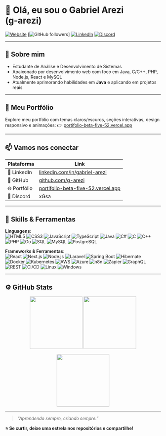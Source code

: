 # 👋 Olá, eu sou o Gabriel Arezi (g‑arezi)

[![Website](https://img.shields.io/badge/Portfolio-Online-blue?logo=vercel)](https://portifolio-beta-five-52.vercel.app/)
[![GitHub followers](https://img.shields.io/github/followers/g-arezi?label=Seguidores&style=social)]
[![LinkedIn](https://img.shields.io/badge/LinkedIn-Connect-blue?logo=linkedin)](https://www.linkedin.com/in/gabriel-arezi)
[![Discord](https://img.shields.io/badge/Discord-xGsa-7289DA?logo=discord)](https://discordapp.com/users/xGsa)

---

## 🌱 Sobre mim  
- Estudante de Análise e Desenvolvimento de Sistemas  
- Apaixonado por desenvolvimento web com foco em Java, C/C++, PHP, Node.js, React e MySQL  
- Atualmente aprimorando habilidades em **Java** e aplicando em projetos reais  

---


## 💼 Meu Portfólio  

Explore meu portfólio com temas claros/escuros, seções interativas, design responsivo e animações:
👉 [portifolio-beta-five-52.vercel.app](https://portifolio-beta-five-52.vercel.app/)

---
## 📫 Vamos nos conectar

| Plataforma | Link |
|---|---|
| 💼 LinkedIn | [linkedin.com/in/gabriel-arezi](https://www.linkedin.com/in/gabriel-arezi) |
| 🧠 GitHub | [github.com/g-arezi](https://github.com/g-arezi) |
| 🌐 Portfólio | [portifolio-beta-five-52.vercel.app](https://portifolio-beta-five-52.vercel.app/) |
| 💬 Discord | xGsa |

---

## 🚀 Skills & Ferramentas

**Linguagens**:  
![HTML5](https://img.shields.io/badge/HTML5-E34F26?style=for-the-badge&logo=html5&logoColor=white)
![CSS3](https://img.shields.io/badge/CSS3-1572B6?style=for-the-badge&logo=css3&logoColor=white)
![JavaScript](https://img.shields.io/badge/JavaScript-F7DF1E?style=for-the-badge&logo=javascript&logoColor=black)
![TypeScript](https://img.shields.io/badge/TypeScript-3178C6?style=for-the-badge&logo=typescript&logoColor=white)
![Java](https://img.shields.io/badge/Java-red?style=for-the-badge&logo=java&logoColor=white)
![C#](https://img.shields.io/badge/C%23-239120?style=for-the-badge&logo=c-sharp&logoColor=white)
![C](https://img.shields.io/badge/C-00599C?style=for-the-badge&logo=c&logoColor=white)
![C++](https://img.shields.io/badge/C++-00599C?style=for-the-badge&logo=cplusplus&logoColor=white)
![PHP](https://img.shields.io/badge/PHP-777BB4?style=for-the-badge&logo=php&logoColor=white)
![Go](https://img.shields.io/badge/Go-00ADD8?style=for-the-badge&logo=go&logoColor=white)
![SQL](https://img.shields.io/badge/SQL-003B57?style=for-the-badge&logo=sqlite&logoColor=white)
![MySQL](https://img.shields.io/badge/MySQL-005C84?style=for-the-badge&logo=mysql&logoColor=white)
![PostgreSQL](https://img.shields.io/badge/Postgres-31648A?style=for-the-badge&logo=postgresql&logoColor=white)

**Frameworks & Ferramentas**:  
![React](https://img.shields.io/badge/React-20232A?style=for-the-badge&logo=react&logoColor=61DAFB)
![Next.js](https://img.shields.io/badge/Next.js-000000?style=for-the-badge&logo=nextdotjs&logoColor=white)
![Node.js](https://img.shields.io/badge/Node.js-339933?style=for-the-badge&logo=nodedotjs&logoColor=white)
![Laravel](https://img.shields.io/badge/Laravel-red?style=for-the-badge&logo=laravel&logoColor=white)
![Spring Boot](https://img.shields.io/badge/SpringBoot-6DB33F?style=for-the-badge&logo=spring&logoColor=white)
![Hibernate](https://img.shields.io/badge/Hibernate-59666C?style=for-the-badge&logo=hibernate&logoColor=white)
![Docker](https://img.shields.io/badge/Docker-2496ED?style=for-the-badge&logo=docker&logoColor=white)
![Kubernetes](https://img.shields.io/badge/Kubernetes-326CE5?style=for-the-badge&logo=kubernetes&logoColor=white)
![AWS](https://img.shields.io/badge/AWS-232F3E?style=for-the-badge&logo=amazonaws&logoColor=white)
![Azure](https://img.shields.io/badge/Azure-0078D4?style=for-the-badge&logo=microsoft-azure&logoColor=white)
![n8n](https://img.shields.io/badge/n8n-000000?style=for-the-badge&logo=n8n&logoColor=white)
![Zapier](https://img.shields.io/badge/Zapier-FF4A00?style=for-the-badge&logo=zapier&logoColor=white)
![GraphQL](https://img.shields.io/badge/GraphQL-E10098?style=for-the-badge&logo=graphql&logoColor=white)
![REST](https://img.shields.io/badge/REST-6DB33F?style=for-the-badge&logo=rest&logoColor=white)
![CI/CD](https://img.shields.io/badge/CI%2FCD-blue?style=for-the-badge&logo=githubactions&logoColor=white)
![Linux](https://img.shields.io/badge/Linux-FCC624?style=for-the-badge&logo=linux&logoColor=black)
![Windows](https://img.shields.io/badge/Windows-0078D6?style=for-the-badge&logo=windows&logoColor=white)

---
## ⚙️ GitHub Stats 

<p align="center">
  <img src="https://github-readme-stats.vercel.app/api?username=g-arezi&show_icons=true&theme=radical" height="170">
  <img src="https://github-readme-stats.vercel.app/api/top-langs/?username=g-arezi&layout=compact&theme=radical" height="170">
</p>

<p align="center">
  <img src="https://github-readme-streak-stats.herokuapp.com/?user=g-arezi&theme=radical" height="170">
</p>

---

> *“Aprendendo sempre, criando sempre.”*

**⭐ Se curtir, deixe uma estrela nos repositórios e compartilhe!**
